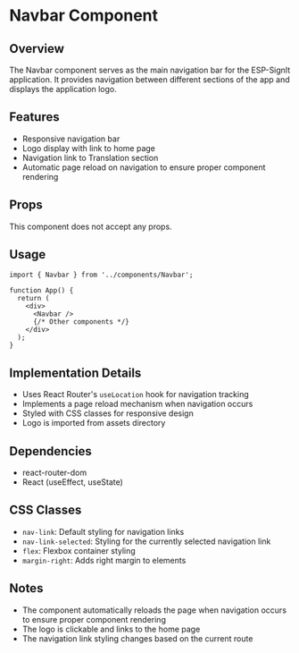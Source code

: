# Navbar Component

## Overview
The Navbar component serves as the main navigation bar for the ESP-SignIt application. It provides navigation between different sections of the app and displays the application logo.

## Features
- Responsive navigation bar
- Logo display with link to home page
- Navigation link to Translation section
- Automatic page reload on navigation to ensure proper component rendering

## Props
This component does not accept any props.

## Usage
```tsx
import { Navbar } from '../components/Navbar';

function App() {
  return (
    <div>
      <Navbar />
      {/* Other components */}
    </div>
  );
}
```

## Implementation Details
- Uses React Router's `useLocation` hook for navigation tracking
- Implements a page reload mechanism when navigation occurs
- Styled with CSS classes for responsive design
- Logo is imported from assets directory

## Dependencies
- react-router-dom
- React (useEffect, useState)

## CSS Classes
- `nav-link`: Default styling for navigation links
- `nav-link-selected`: Styling for the currently selected navigation link
- `flex`: Flexbox container styling
- `margin-right`: Adds right margin to elements

## Notes
- The component automatically reloads the page when navigation occurs to ensure proper component rendering
- The logo is clickable and links to the home page
- The navigation link styling changes based on the current route 